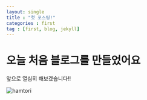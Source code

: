 ```yaml
---
layout: single
title : "첫 포스팅!"
categories : first
tag : [first, blog, jekyll]
---
```


# 오늘 처음 블로그를 만들었어요

앞으로 열심히 해보겠습니다!!

![hamtori](../../images/2023-05-24-first/ham.jpg)

